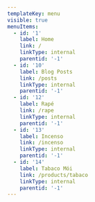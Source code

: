 ```yaml
---
templateKey: menu
visible: true
menuItems:
  - id: '1'
    label: Home
    link: /
    linkType: internal
    parentid: '-1'
  - id: '10'
    label: Blog Posts
    link: /posts
    linkType: internal
    parentid: '-1'
  - id: '12'
    label: Rapé
    link: /rape
    linkType: internal
    parentid: '-1'
  - id: '13'
    label: Incenso
    link: /incenso
    linkType: internal
    parentid: '-1'
  - id: '14'
    label: Tabaco Mói
    link: /products/tabaco
    linkType: internal
    parentid: '-1'
---
```


